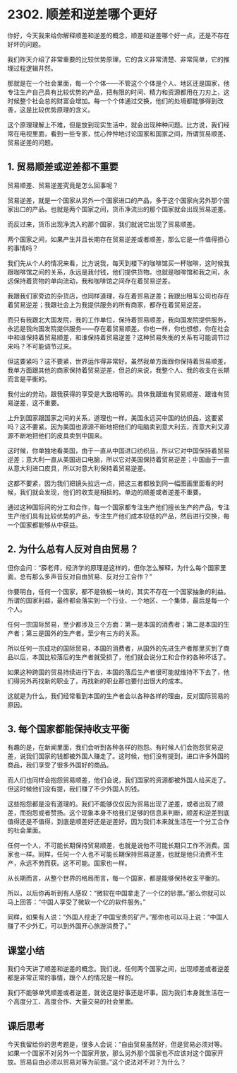# 2302. 顺差和逆差哪个更好
你好，今天我来给你解释顺差和逆差的概念，顺差和逆差哪个好一点，还是不存在好坏的问题。

我们昨天介绍了非常重要的比较优势原理，它的含义非常清楚、非常简单，它的推理过程逻辑井然。

那就是在一个社会里面，每一个个体——不管这个个体是个人、地区还是国家，他专注生产自己具有比较优势的产品，把有限的时间、精力和资源都用在刀刃上，这时候整个社会总的财富会增加。每一个个体通过交换，他们的处境都能够得到改善，这是比较优势原理的含义。

这个原理理解上不难，但是放到现实生活中，就会出现种种问题。比方说，我们经常在电视里面，看到一些专家，忧心忡忡地讨论国家和国家之间，所谓贸易顺差、贸易逆差的问题。

## 1. 贸易顺差或逆差都不重要
贸易顺差、贸易逆差究竟是怎么回事呢？

贸易逆差，就是一个国家从另外一个国家进口的产品，多于这个国家向另外那个国家出口的产品。也就是两个国家之间，货币净流出的那个国家就会出现贸易逆差。

而反过来，货币出现净流入的那个国家，我们就说它出现了贸易顺差。

两个国家之间，如果产生并且长期存在贸易逆差或者顺差，那么它是一件值得担心的事情吗？

我们先从个人的情况来看，比方说我，每天到楼下的咖啡馆买一杯咖啡，这时候我跟咖啡馆之间的关系，永远是我付钱，他们提供货物。也就是咖啡馆和我之间，永远保持着货物的单向流动，我和咖啡馆之间存在着贸易逆差。

我跟我们家旁边的杂货店，也同样道理，存在着贸易逆差；我跟出租车公司也存在着贸易逆差；我跟社会上为我提供服务的所有商家，都存在着贸易逆差。

而只有我跟北大国发院，我的工作单位，保持着贸易顺差，我向国发院提供服务，永远是我向国发院提供服务——存在着贸易顺差。你也一样，你也想想，你在社会中和谁保持着贸易顺差，和谁保持着贸易逆差？这种贸易失衡的关系有可能调节过来吗？不可能调节过来。
 
但这要紧吗？这不要紧，世界运作得非常好。虽然我单方面跟你保持着贸易顺差，我单方面跟其他的商家保持着贸易逆差，但总的来说，我整个人、我的收支在长期而言是平衡的。

我付出的劳动，跟我获得的享受是大致相等的。具体我跟谁有贸易顺差、跟谁有贸易逆差，这不重要。

上升到国家跟国家之间的关系，道理也一样。美国永远买中国的纺织品，这要紧吗？这不要紧。因为美国也源源不断地把他们的电脑卖到意大利去，而意大利又源源不断地把他们的皮具卖到中国来。

这时候，你单独地看美国，由于一直从中国进口纺织品，所以它对中国保持着贸易逆差；意大利一直从美国进口电脑，所以它对美国保持着贸易逆差；中国由于一直从意大利进口皮具，所以对意大利保持着贸易逆差。
 
这都不要紧，因为我们把镜头拉远一点，把这三者都放到同一幅图画里面看的时候，我们就会发现，他们的收支是相抵的。单边的顺差或者逆差不重要。

通过这种国际间的分工和合作，每一个国家都专注生产他们擅长生产的产品，专注生产他们具有比较优势的产品，专注生产他们成本较低的产品，然后进行交换，每一个国家都能够从中获益。

## 2. 为什么总有人反对自由贸易？
但你会问：“薛老师，经济学的原理是这样的，但你怎么解释，为什么每个国家里面，总有那么多声音反对自由贸易、反对分工合作？”

你要明白，任何一个国家，都不是铁板一块的，其实不存在一个国家抽象的利益。所谓的国家利益，最终都会落实到一个行业、一个地区、一个集体，最后是每一个个人。

任何一宗国际贸易，至少都涉及三个方面：第一是本国的消费者；第二是本国的生产者；第三是国外的生产者。至少有三方的关系。

所以任何一宗成功的国际贸易，本国的消费者，从国外的先进生产者那里买到了商品以后，本国比较落后的生产者就受损了，他们就会说分工和合作的各种坏话了。

如果这种跨国的贸易持续进行下去，本国的落后生产者很可能就维持不下去了，他们得另外再找新的职业了，再找新的职业那也要付出很大的成本。

这就是为什么，我们经常看到本国的生产者会以各种各样的理由，反对国际贸易的原因。

## 3. 每个国家都能保持收支平衡
有趣的是，在新闻里面，我们会听到各种各样的抱怨。有时候人们会抱怨贸易逆差，说我们国家的钱都被外国人赚走了。这时候，他们没有提到，进口许多外国的商品，我们享受了很多外国好的商品。

而人们也同样会抱怨贸易顺差，他们会说，我们国家的资源都被外国人给买走了。但这时候他们没有提，我们赚了不少外国人的钱。

这些抱怨都是没有道理的。我们不能够仅仅因为贸易出现了逆差，或者出现了顺差，而抱怨或者赞扬。这个现象本身不给我们足够的信息来判断，顺差和逆差到底值得还是不值得，到底是顺差好还是逆差好。因为我们本来就生活在一个分工合作的社会里面。

任何一个人，不可能长期保持贸易顺差，也就是说他不可能长期只工作不消费。国家也一样。同样，任何一个人也不可能长期保持贸易逆差，也就是他只消费不生产，永远不劳而获。这不可能。国家也一样。

从长期而言，从整个世界的格局而言，每一个国家，都是能够保持收支平衡的。

所以，以后你再听到有人感叹：“微软在中国拿走了一个亿的钞票。”那么你就可以马上回答：“中国人享受了微软一个亿的软件服务。”

同样，如果有人说：“外国人挖走了中国宝贵的矿产。”那你也可以马上说：“中国人赚了不少外汇，可以到外国开心旅游消费了。”

## 课堂小结
我们今天讲了顺差和逆差的概念。我们说，任何两个国家之间，出现顺差或者逆差都是非常正常的事情，跟个人的情况是一样的。

我们不能够单凭顺差或者逆差，就说这是好事还是坏事。因为我们本身就生活在一个高度分工、高度合作、大量交易的社会里面。 
## 课后思考
今天我留给你的思考题是，很多人会说：“自由贸易虽然好，但是贸易必须对等。如果一个国家不对另外一个国家开放，那么另外那个国家也不应该对这个国家开放。贸易自由必须以贸易对等为前提。”这个说法对不对？为什么？